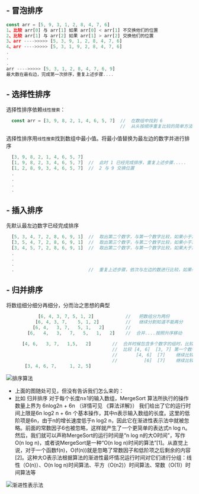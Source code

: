 ## - 冒泡排序
```js
const arr = [5, 9, 3, 1, 2, 8, 4, 7, 6]
1、比较 arr[0] 与 arr[1] 如果 arr[0] < arr[1] 不交换他们的位置  
2、比较 arr[1] 与 arr[2] 如果 arr[1] > arr[2] 交换他们的位置  
3、arr ---->>>>> [5, 3, 9, 1, 2, 8, 4, 7, 6]  
4、arr ---->>>>> [5, 3, 1, 9, 2, 8, 4, 7, 6]  
.    
.   
.    
arr ---->>>>> [5, 3, 1, 2, 8, 4, 7, 6, 9]  
最大数在最右边，完成第一次排序，重复上述步骤....
```



## - 选择性排序  
  选择性排序依赖`线性搜索`：  
```js
  const arr = [3, 9, 8, 2, 1, 4, 6, 5, 7]  //  在数组中找到 6
                                           //  从头按顺序重复比较的简单方法
```

  选择性排序用`线性搜索`找到数组中最小值。将最小值替换为最左边的数字并进行排序  
 ```js
   [3, 9, 8, 2, 1, 4, 6, 5, 7]
   [1, 9, 8, 2, 3, 4, 6, 5, 7]  //  此时 1 已经完成排序，重复上述步骤.....
   [1, 2, 8, 9, 3, 4, 6, 5, 7]  //  2 与 9 交换位置
   .  
   .  
   .  
   .
 ```



 ## - 插入排序
   先默认最左边数字已经完成排序
 ```js
   [5, 3, 4, 7, 2, 8, 6, 9, 1]  //  取出第二个数字，与第一个数字比较，如果小于左边的数 交换
   [3, 5, 4, 7, 2, 8, 6, 9, 1]  //  取出第三个数字，与第二个数字比较，如果小于左边的数 交换
   [3, 4, 5, 7, 2, 8, 6, 9, 1]  //  取出第二个数字，与第一个数字比较，如果大于左边的数 停止
   .  
   .  
   .  
   .                            //  重复上述步骤，依次与左边的数进行比较，如果小于就交换，如果大于就停止
 ```



 ## - 归并排序
   将数组细分细分再细分，分而治之思想的典型
 ```js
             [6, 4, 3, 7, 5, 1, 2]            //   把数组分为两份
            [6, 4, 3, 7,    5, 1, 2]          //   继续分割知道不能再分
           [6, 4,   3, 7,   5, 1,   2]        //
         [6,   4,   3,   7,   5,   1,   2]    //  合并....按照升序移动
     
       [4, 6,   3, 7,   1,5,   2]        //  合并时候包含多个数字的组时，比较开头的数字，移动较小的数字
                                         //  比较 [4, 6]  [3, 7] 第一个数字  4 大于 3， 把 3 移动到合并数组的第一个
                                         //       [4, 6]  [7]    继续比较   4 小于 7， 把 4 移动到合并数组的第二个
                                         //          [6]  [7]    继续比较   6 小于 7， 把 6 移动到合并数组的第三个
        [3, 4, 6, 7,     1, 2, 5] 
 
 ```


![排序算法](https://images2018.cnblogs.com/blog/849589/201804/849589-20180402133438219-1946132192.png)
- 上面的图随处可见，但没有告诉我们怎么来的：
- 比如 归并排序 对于每个长度n≥1的输入数组，MergeSort 算法所执行的操作数量上界为 6nlog2n + 6n （详情可见 《算法详解》） 
我们给出了它的运行时间上限是6n log2 n + 6n 个基本操作，其中n表示输入数组的长度。这里的低阶项是6n，由于n的增长速度低于n log2 n，因此它在渐进性表示法中就被忽略。前面的常数因子6也被忽略，这样就产生了一个更简单的表达式n log n。然后，我们就可以声称MergeSort的运行时间是“n log n的大O时间”，写作O(n log n)，或者说MergeSort是一种“O(n log n)时间的算法”[1]。从直觉上说，对于一个函数f(n)，O(f(n))就是忽略了常数因子和低阶项之后剩余的内容[2]。这种大O表示法根据算法的渐进性最坏情况运行时间对它们进行分组：线性（O(n)）、O(n log n)时间算法、平方（O(n2)）时间算法、常数（O(1)）时间算法等  

![渐进性表示法](https://www.epubit.com/upload/write/App_Data/1812/1812afd1c431035c9d6a-Original-33.jpg)
